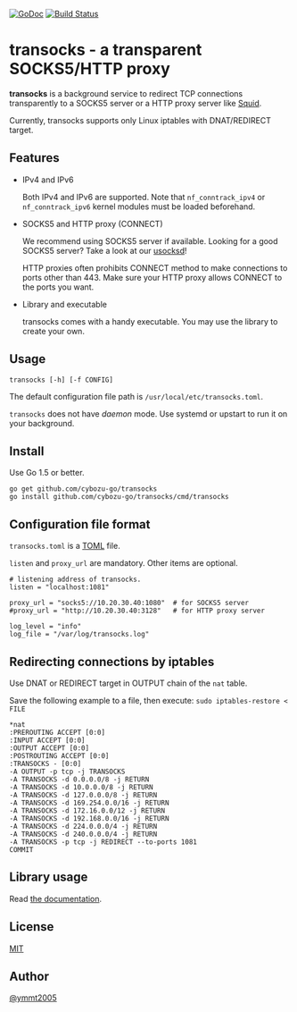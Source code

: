 [![GoDoc](https://godoc.org/github.com/cybozu-go/transocks?status.png)][godoc]
[![Build Status](https://travis-ci.org/cybozu-go/transocks.png)](https://travis-ci.org/cybozu-go/transocks)

transocks - a transparent SOCKS5/HTTP proxy
===========================================

**transocks** is a background service to redirect TCP connections
transparently to a SOCKS5 server or a HTTP proxy server like [Squid][].

Currently, transocks supports only Linux iptables with DNAT/REDIRECT target.

Features
--------

* IPv4 and IPv6

    Both IPv4 and IPv6 are supported.
    Note that `nf_conntrack_ipv4` or `nf_conntrack_ipv6` kernel modules
    must be loaded beforehand.

* SOCKS5 and HTTP proxy (CONNECT)

    We recommend using SOCKS5 server if available.
    Looking for a good SOCKS5 server?  Take a look at our [usocksd][]!

    HTTP proxies often prohibits CONNECT method to make connections
    to ports other than 443.  Make sure your HTTP proxy allows CONNECT
    to the ports you want.

* Library and executable

    transocks comes with a handy executable.
    You may use the library to create your own.

Usage
-----

`transocks [-h] [-f CONFIG]`

The default configuration file path is `/usr/local/etc/transocks.toml`.

`transocks` does not have *daemon* mode.  Use systemd or upstart to
run it on your background.

Install
-------

Use Go 1.5 or better.

```
go get github.com/cybozu-go/transocks
go install github.com/cybozu-go/transocks/cmd/transocks
```

Configuration file format
-------------------------

`transocks.toml` is a [TOML][] file.

`listen` and `proxy_url` are mandatory.
Other items are optional.

```
# listening address of transocks.
listen = "localhost:1081"

proxy_url = "socks5://10.20.30.40:1080"  # for SOCKS5 server
#proxy_url = "http://10.20.30.40:3128"   # for HTTP proxy server

log_level = "info"
log_file = "/var/log/transocks.log"
```

Redirecting connections by iptables
-----------------------------------

Use DNAT or REDIRECT target in OUTPUT chain of the `nat` table.

Save the following example to a file, then execute:
`sudo iptables-restore < FILE`

```
*nat
:PREROUTING ACCEPT [0:0]
:INPUT ACCEPT [0:0]
:OUTPUT ACCEPT [0:0]
:POSTROUTING ACCEPT [0:0]
:TRANSOCKS - [0:0]
-A OUTPUT -p tcp -j TRANSOCKS
-A TRANSOCKS -d 0.0.0.0/8 -j RETURN
-A TRANSOCKS -d 10.0.0.0/8 -j RETURN
-A TRANSOCKS -d 127.0.0.0/8 -j RETURN
-A TRANSOCKS -d 169.254.0.0/16 -j RETURN
-A TRANSOCKS -d 172.16.0.0/12 -j RETURN
-A TRANSOCKS -d 192.168.0.0/16 -j RETURN
-A TRANSOCKS -d 224.0.0.0/4 -j RETURN
-A TRANSOCKS -d 240.0.0.0/4 -j RETURN
-A TRANSOCKS -p tcp -j REDIRECT --to-ports 1081
COMMIT
```

Library usage
-------------

Read [the documentation][godoc].

License
-------

[MIT](https://opensource.org/licenses/MIT)

Author
------

[@ymmt2005][]

[godoc]: https://godoc.org/github.com/cybozu-go/transocks
[Squid]: http://www.squid-cache.org/
[usocksd]: https://github.com/cybozu-go/usocksd
[TOML]: https://github.com/toml-lang/toml
[@ymmt2005]: https://github.com/ymmt2005
